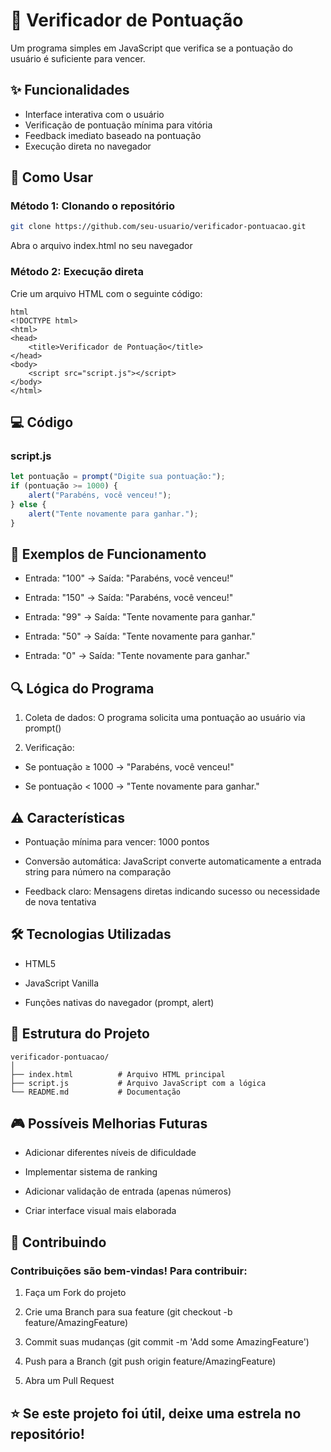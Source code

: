 # 🎯 Verificador de Pontuação

Um programa simples em JavaScript que verifica se a pontuação do usuário é suficiente para vencer.

## ✨ Funcionalidades

- Interface interativa com o usuário
- Verificação de pontuação mínima para vitória
- Feedback imediato baseado na pontuação
- Execução direta no navegador

## 🚀 Como Usar

### Método 1: Clonando o repositório
```bash
git clone https://github.com/seu-usuario/verificador-pontuacao.git
```

Abra o arquivo index.html no seu navegador

### Método 2: Execução direta
Crie um arquivo HTML com o seguinte código:
```
html
<!DOCTYPE html>
<html>
<head>
    <title>Verificador de Pontuação</title>
</head>
<body>
    <script src="script.js"></script>
</body>
</html>
```

## 💻 Código
### script.js
```javascript
let pontuação = prompt("Digite sua pontuação:");
if (pontuação >= 1000) {
    alert("Parabéns, você venceu!");
} else {
    alert("Tente novamente para ganhar.");
}
```

## 🎯 Exemplos de Funcionamento

* Entrada: "100" → Saída: "Parabéns, você venceu!"

* Entrada: "150" → Saída: "Parabéns, você venceu!"

* Entrada: "99" → Saída: "Tente novamente para ganhar."

* Entrada: "50" → Saída: "Tente novamente para ganhar."

* Entrada: "0" → Saída: "Tente novamente para ganhar."

## 🔍 Lógica do Programa
1. Coleta de dados: O programa solicita uma pontuação ao usuário via prompt()

2. Verificação:

* Se pontuação ≥ 1000 → "Parabéns, você venceu!"

* Se pontuação < 1000 → "Tente novamente para ganhar."

## ⚠️ Características
* Pontuação mínima para vencer: 1000 pontos

* Conversão automática: JavaScript converte automaticamente a entrada string para número na comparação

* Feedback claro: Mensagens diretas indicando sucesso ou necessidade de nova tentativa

## 🛠️ Tecnologias Utilizadas
* HTML5

* JavaScript Vanilla

* Funções nativas do navegador (prompt, alert)

## 📁 Estrutura do Projeto
```text
verificador-pontuacao/
│
├── index.html          # Arquivo HTML principal
├── script.js           # Arquivo JavaScript com a lógica
└── README.md           # Documentação
```

## 🎮 Possíveis Melhorias Futuras

* Adicionar diferentes níveis de dificuldade

* Implementar sistema de ranking

* Adicionar validação de entrada (apenas números)

* Criar interface visual mais elaborada

## 🤝 Contribuindo
### Contribuições são bem-vindas! Para contribuir:

1. Faça um Fork do projeto

2. Crie uma Branch para sua feature (git checkout -b feature/AmazingFeature)

3. Commit suas mudanças (git commit -m 'Add some AmazingFeature')

4. Push para a Branch (git push origin feature/AmazingFeature)

5. Abra um Pull Request



## ⭐ Se este projeto foi útil, deixe uma estrela no repositório!
